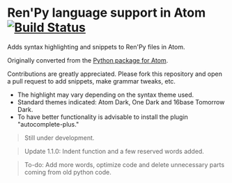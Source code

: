 # Ren'Py language support in Atom  [![Build Status](https://travis-ci.org/williamd1k0/language-renpy.svg?branch=patch-1)](https://travis-ci.org/williamd1k0/language-renpy)

Adds syntax highlighting and snippets to Ren'Py files in Atom.

Originally converted from the [Python package for Atom](https://github.com/atom/language-python).

Contributions are greatly appreciated. Please fork this repository and open a
pull request to add snippets, make grammar tweaks, etc.

* The highlight may vary depending on the syntax theme used.
* Standard themes indicated: Atom Dark, One Dark and 16base Tomorrow Dark.
* To have better functionality is advisable to install the plugin "autocomplete-plus."

>Still under development.

>Update 1.1.0: Indent function and a few reserved words added.

>To-do: Add more words, optimize code and delete unnecessary parts coming from old python code.
